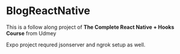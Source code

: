 # BlogReactNative

This is a follow along project of **The Complete React Native + Hooks Course** from Udmey

Expo project requred jsonserver and ngrok setup as well.
